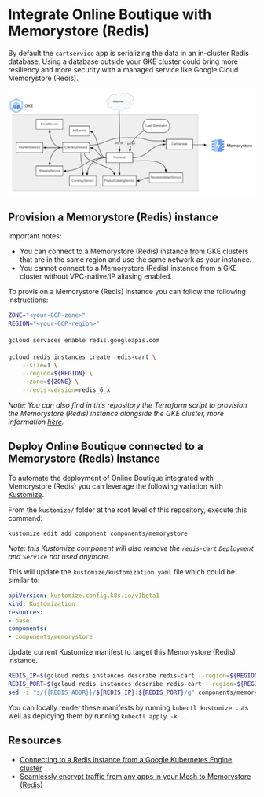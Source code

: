 # Integrate Online Boutique with Memorystore (Redis)

By default the `cartservice` app is serializing the data in an in-cluster Redis database. Using a database outside your GKE cluster could bring more resiliency and more security with a managed service like Google Cloud Memorystore (Redis).

![Architecture diagram with Memorystore](/docs/img/memorystore.png)

## Provision a Memorystore (Redis) instance

Important notes:
- You can connect to a Memorystore (Redis) instance from GKE clusters that are in the same region and use the same network as your instance.
- You cannot connect to a Memorystore (Redis) instance from a GKE cluster without VPC-native/IP aliasing enabled.

To provision a Memorystore (Redis) instance you can follow the following instructions:
```bash
ZONE="<your-GCP-zone>"
REGION="<your-GCP-region>"

gcloud services enable redis.googleapis.com

gcloud redis instances create redis-cart \
    --size=1 \
    --region=${REGION} \
    --zone=${ZONE} \
    --redis-version=redis_6_x
```

_Note: You can also find in this repository the Terraform script to provision the Memorystore (Redis) instance alongside the GKE cluster, more information [here](/terraform)._

## Deploy Online Boutique connected to a Memorystore (Redis) instance

To automate the deployment of Online Boutique integrated with Memorystore (Redis) you can leverage the following variation with [Kustomize](../..).

From the `kustomize/` folder at the root level of this repository, execute this command:
```
kustomize edit add component components/memorystore
```
_Note: this Kustomize component will also remove the `redis-cart` `Deployment` and `Service` not used anymore._

This will update the `kustomize/kustomization.yaml` file which could be similar to:
```yaml
apiVersion: kustomize.config.k8s.io/v1beta1
kind: Kustomization
resources:
- base
components:
- components/memorystore
```

Update current Kustomize manifest to target this Memorystore (Redis) instance.
```bash
REDIS_IP=$(gcloud redis instances describe redis-cart --region=${REGION} --format='get(host)')
REDIS_PORT=$(gcloud redis instances describe redis-cart --region=${REGION} --format='get(port)')
sed -i "s/{{REDIS_ADDR}}/${REDIS_IP}:${REDIS_PORT}/g" components/memorystore/kustomization.yaml
```

You can locally render these manifests by running `kubectl kustomize .` as well as deploying them by running `kubectl apply -k .`.

## Resources

- [Connecting to a Redis instance from a Google Kubernetes Engine cluster](https://cloud.google.com/memorystore/docs/redis/connect-redis-instance-gke)
- [Seamlessly encrypt traffic from any apps in your Mesh to Memorystore (Redis)](https://medium.com/google-cloud/64b71969318d)
